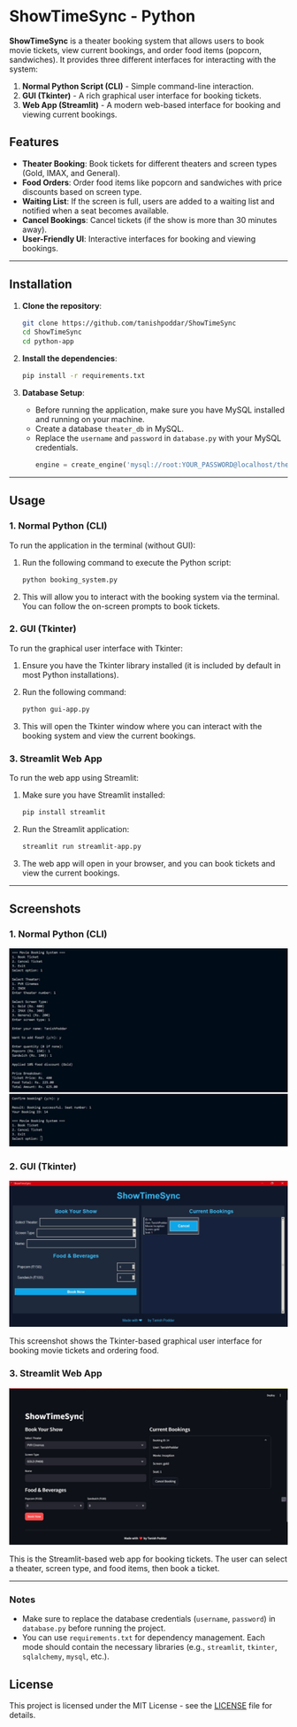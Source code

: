 # ShowTimeSync - Python

**ShowTimeSync** is a theater booking system that allows users to book movie tickets, view current bookings, and order food items (popcorn, sandwiches). It provides three different interfaces for interacting with the system:

1. **Normal Python Script (CLI)** - Simple command-line interaction.
2. **GUI (Tkinter)** - A rich graphical user interface for booking tickets.
3. **Web App (Streamlit)** - A modern web-based interface for booking and viewing current bookings.

## Features

- **Theater Booking**: Book tickets for different theaters and screen types (Gold, IMAX, and General).
- **Food Orders**: Order food items like popcorn and sandwiches with price discounts based on screen type.
- **Waiting List**: If the screen is full, users are added to a waiting list and notified when a seat becomes available.
- **Cancel Bookings**: Cancel tickets (if the show is more than 30 minutes away).
- **User-Friendly UI**: Interactive interfaces for booking and viewing bookings.

---

## Installation

1. **Clone the repository**:
   ```bash
   git clone https://github.com/tanishpoddar/ShowTimeSync
   cd ShowTimeSync
   cd python-app
   ```
2. **Install the dependencies**:
   ```bash
   pip install -r requirements.txt
   ```

3. **Database Setup**:
   - Before running the application, make sure you have MySQL installed and running on your machine.
   - Create a database `theater_db` in MySQL.
   - Replace the `username` and `password` in `database.py` with your MySQL credentials.
     ```python
     engine = create_engine('mysql://root:YOUR_PASSWORD@localhost/theater_db')
     ```

---

## Usage

### 1. Normal Python (CLI)
To run the application in the terminal (without GUI):

1. Run the following command to execute the Python script:
   ```bash
   python booking_system.py
   ```

2. This will allow you to interact with the booking system via the terminal. You can follow the on-screen prompts to book tickets.

### 2. GUI (Tkinter)
To run the graphical user interface with Tkinter:

1. Ensure you have the Tkinter library installed (it is included by default in most Python installations).
   
2. Run the following command:
   ```bash
   python gui-app.py
   ```

3. This will open the Tkinter window where you can interact with the booking system and view the current bookings.

### 3. Streamlit Web App
To run the web app using Streamlit:

1. Make sure you have Streamlit installed:
   ```bash
   pip install streamlit
   ```

2. Run the Streamlit application:
   ```bash
   streamlit run streamlit-app.py
   ```

3. The web app will open in your browser, and you can book tickets and view the current bookings.

---

## Screenshots

### 1. Normal Python (CLI)
![CLI](images/cli.jpg)
![CLI](images/cli2.jpg)

### 2. GUI (Tkinter)

![GUI](images/gui.jpg)

This screenshot shows the Tkinter-based graphical user interface for booking movie tickets and ordering food.

### 3. Streamlit Web App

![Streamlit](images/streamlit.jpg)

This is the Streamlit-based web app for booking tickets. The user can select a theater, screen type, and food items, then book a ticket.

---
### Notes

- Make sure to replace the database credentials (`username`, `password`) in `database.py` before running the project.
- You can use `requirements.txt` for dependency management. Each mode should contain the necessary libraries (e.g., `streamlit`, `tkinter`, `sqlalchemy`, `mysql`, etc.).

## License

This project is licensed under the MIT License - see the [LICENSE](LICENSE) file for details.
